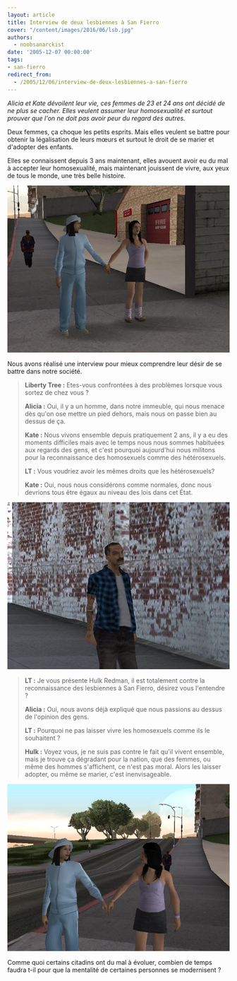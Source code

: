 ```yaml
---
layout: article
title: Interview de deux lesbiennes à San Fierro
cover: "/content/images/2016/06/lsb.jpg"
authors:
  - noobsanarckist
date: '2005-12-07 00:00:00'
tags:
- san-fierro
redirect_from:
  - /2005/12/06/interview-de-deux-lesbiennes-a-san-fierro
---
```


_Alicia et Kate dévoilent leur vie, ces femmes de 23 et 24 ans ont décidé de ne plus se cacher. Elles veulent assumer leur homosexualité et surtout prouver que l'on ne doit pas avoir peur du regard des autres._

Deux femmes, ça choque les petits esprits. Mais elles veulent se battre pour obtenir la légalisation de leurs mœurs et surtout le droit de se marier et d'adopter des enfants.

Elles se connaissent depuis 3 ans maintenant, elles avouent avoir eu du mal à accepter leur homosexualité, mais maintenant jouissent de vivre, aux yeux de tous le monde, une très belle histoire.

![](/content/images/2005/01/lsb1.jpg)

Nous avons réalisé une interview pour mieux comprendre leur désir de se battre dans notre société.

> **Liberty Tree :** Etes-vous confrontées à des problèmes lorsque vous sortez de chez vous ?
> 
> **Alicia :** Oui, il y a un homme, dans notre immeuble, qui nous menace dès qu'on ose mettre un pied dehors, mais nous on passe bien au dessus de ça.
> 
> **Kate :** Nous vivons ensemble depuis pratiquement 2 ans, il y a eu des moments difficiles mais avec le temps nous nous sommes habituées aux regards des gens, et c'est pourquoi aujourd'hui nous militons pour la reconnaissance des homosexuels comme des hétérosexuels.
> 
> **LT :** Vous voudriez avoir les mêmes droits que les hétérosexuels?
> 
> **Kate :** Oui, nous nous considérons comme normales, donc nous devrions tous être égaux au niveau des lois dans cet État.

![](/content/images/2005/01/lsb3.jpg)

> **LT :** Je vous présente Hulk Redman, il est totalement contre la reconnaissance des lesbiennes à San Fierro, désirez vous l'entendre ?
> 
> **Alicia :** Oui, nous avons déjà expliqué que nous passions au dessus de l'opinion des gens.
> 
> **LT :** Pourquoi ne pas laisser vivre les homosexuels comme ils le souhaitent ?
> 
> **Hulk :** Voyez vous, je ne suis pas contre le fait qu'il vivent ensemble, mais je trouve ça dégradant pour la nation, que des femmes, ou même des hommes s'affichent, ce n'est pas moral. Alors les laisser adopter, ou même se marier, c'est inenvisageable.

![](/content/images/2005/01/lsb2.jpg)

Comme quoi certains citadins ont du mal à évoluer, combien de temps faudra t-il pour que la mentalité de certaines personnes se modernisent ?